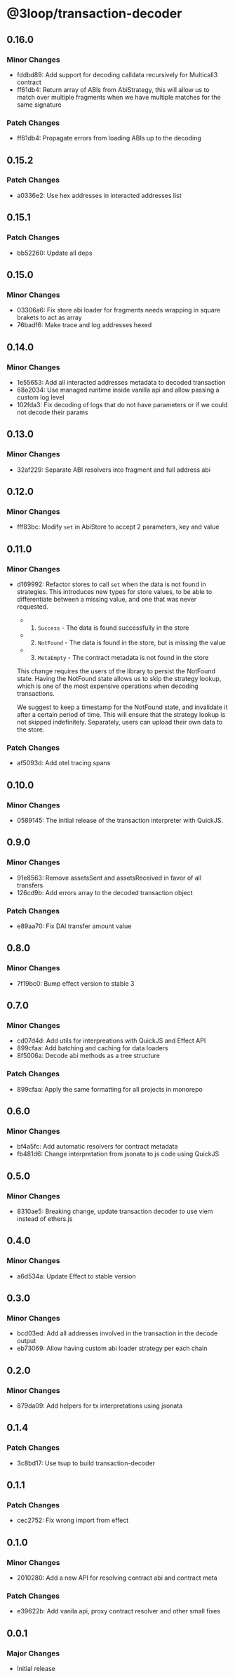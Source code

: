 # @3loop/transaction-decoder

## 0.16.0

### Minor Changes

- fddbd89: Add support for decoding calldata recursively for Multicall3 contract
- ff61db4: Return array of ABIs from AbiStrategy, this will allow us to match over multiple fragments when we have multiple matches for the same signature

### Patch Changes

- ff61db4: Propagate errors from loading ABIs up to the decoding

## 0.15.2

### Patch Changes

- a0336e2: Use hex addresses in interacted addresses list

## 0.15.1

### Patch Changes

- bb52260: Update all deps

## 0.15.0

### Minor Changes

- 03306a6: Fix store abi loader for fragments needs wrapping in square brakets to act as array
- 76badf6: Make trace and log addresses hexed

## 0.14.0

### Minor Changes

- 1e55653: Add all interacted addresses metadata to decoded transaction
- 68e2034: Use managed runtime inside vanilla api and allow passing a custom log level
- 102fda3: Fix decoding of logs that do not have parameters or if we could not decode their params

## 0.13.0

### Minor Changes

- 32af229: Separate ABI resolvers into fragment and full address abi

## 0.12.0

### Minor Changes

- fff83bc: Modify `set` in AbiStore to accept 2 parameters, key and value

## 0.11.0

### Minor Changes

- d169992: Refactor stores to call `set` when the data is not found in strategies. This introduces new types for store values, to
  be able to differentiate between a missing value, and one that was never requested.

  - 1.  `Success` - The data is found successfully in the store
  - 2.  `NotFound` - The data is found in the store, but is missing the value
  - 3.  `MetaEmpty` - The contract metadata is not found in the store

  This change requires the users of the library to persist the NotFound state. Having the NotFound state allows us
  to skip the strategy lookup, which is one of the most expensive operations when decoding transactions.

  We suggest to keep a timestamp for the NotFound state, and invalidate it after a certain period of time. This will
  ensure that the strategy lookup is not skipped indefinitely. Separately, users can upload their own data to the store.

### Patch Changes

- af5093d: Add otel tracing spans

## 0.10.0

### Minor Changes

- 0589145: The initial release of the transaction interpreter with QuickJS.

## 0.9.0

### Minor Changes

- 91e8563: Remove assetsSent and assetsReceived in favor of all transfers
- 126cd9b: Add errors array to the decoded transaction object

### Patch Changes

- e89aa70: Fix DAI transfer amount value

## 0.8.0

### Minor Changes

- 7f19bc0: Bump effect version to stable 3

## 0.7.0

### Minor Changes

- cd07d4d: Add utils for interpreations with QuickJS and Effect API
- 899cfaa: Add batching and caching for data loaders
- 8f5006a: Decode abi methods as a tree structure

### Patch Changes

- 899cfaa: Apply the same formatting for all projects in monorepo

## 0.6.0

### Minor Changes

- bf4a5fc: Add automatic resolvers for contract metadata
- fb481d6: Change interpretation from jsonata to js code using QuickJS

## 0.5.0

### Minor Changes

- 8310ae5: Breaking change, update transaction decoder to use viem instead of ethers.js

## 0.4.0

### Minor Changes

- a6d534a: Update Effect to stable version

## 0.3.0

### Minor Changes

- bcd03ed: Add all addresses involved in the transaction in the decode output
- eb73069: Allow having custom abi loader strategy per each chain

## 0.2.0

### Minor Changes

- 879da09: Add helpers for tx interpretations using jsonata

## 0.1.4

### Patch Changes

- 3c8bd17: Use tsup to build transaction-decoder

## 0.1.1

### Patch Changes

- cec2752: Fix wrong import from effect

## 0.1.0

### Minor Changes

- 2010280: Add a new API for resolving contract abi and contract meta

### Patch Changes

- e39622b: Add vanila api, proxy contract resolver and other small fixes

## 0.0.1

### Major Changes

- Initial release
